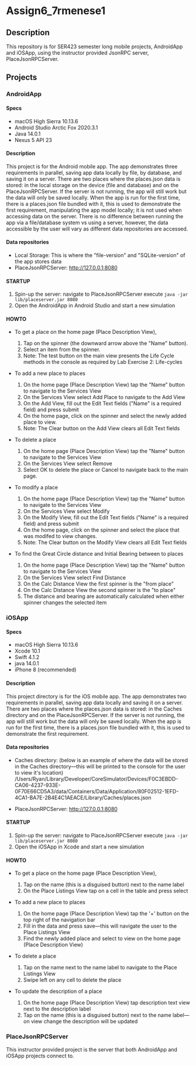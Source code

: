 # Assign6_7rmenese1

## Description
This repository is for SER423 semester long mobile projects, AndroidApp and iOSApp, using the instructor provided JsonRPC server, PlaceJsonRPCServer.

## Projects
### AndroidApp

#### Specs
- macOS High Sierra 10.13.6
- Android Studio Arctic Fox 2020.3.1
- Java 14.0.1
- Nexus 5 API 23

#### Description
This project is for the Android mobile app. The app demonstrates three requirements in parallel, saving app data locally by file, by database, and saving it on a server. There are two places where the places.json data is stored: in the local storage on the device (file and database) and on the PlaceJsonRPCServer. If the server is not running, the app will still work but the data will only be saved locally. When the app is run for the first time, there is a places.json file bundled with it, this is used to demonstrate the first requirement, manipulating the app model locally; it is not used when accessing data on the server. There is no difference between running the app via a file/database system vs using a server, however, the data accessible by the user will vary as different data repositories are accessed. 

#### Data repositories
- Local Storage: This is where the "file-version" and "SQLite-version" of the app stores data
- PlaceJsonRPCServer: http://127.0.0.1:8080

#### STARTUP
1. Spin-up the server: navigate to PlaceJsonRPCServer execute `java -jar lib/placeserver.jar 8080`
2. Open the AndroidApp in Android Studio and start a new simulation

#### HOWTO
- To get a place on the home page (Place Description View), 
    1. Tap on the spinner (the downward arrow above the "Name" button).
    2. Select an item from the spinner.
    3. Note: The test button on the main view presents the Life Cycle methods in the console as required by Lab Exercise 2: Life-cycles

- To add a new place to places
    1. On the home page (Place Description View) tap the "Name" button to navigate to the Services View
    2. On the Services View select Add Place to navigate to the Add View
    3. On the Add View, fill out the Edit Text fields ("Name" is a required field) and press submit
    4. On the home page, click on the spinner and select the newly added place to view. 
    5. Note: The Clear button on the Add View clears all Edit Text fields

- To delete a place
    1. On the home page (Place Description View) tap the "Name" button to navigate to the Services View
    2. On the Services View select Remove <Name>
    3. Select OK to delete the place or Cancel to navigate back to the main page.

- To modify a place
    1. On the home page (Place Description View) tap the "Name" button to navigate to the Services View
    2. On the Services View select Modify <Name>
    3. On the Modify View, fill out the Edit Text fields ("Name" is a required field) and press submit
    4. On the home page, click on the spinner and select the place that was modifed to view changes. 
    5. Note: The Clear button on the Modify View clears all Edit Text fields

- To find the Great Circle distance and Initial Bearing between to places
    1. On the home page (Place Description View) tap the "Name" button to navigate to the Services View
    2. On the Services View select Find Distance
    3. On the Calc Distance View the first spinner is the "from place"
    4. On the Calc Distance View the second spinner is the "to place"
    5. The distance and bearing are automatically calculated when either spinner changes the selected item

### iOSApp

#### Specs
- macOS High Sierra 10.13.6
- Xcode 10.1
- Swift 4.1.2
- java 14.0.1
- iPhone 8 (recommended)

#### Description
This project directory is for the iOS mobile app. The app demonstrates two requirements in parallel, saving app data locally and saving it on a server. There are two places where the places.json data is stored: in the Caches directory and on the PlaceJsonRPCServer. If the server is not running, the app will still work but the data will only be saved locally. When the app is run for the first time, there is a places.json file bundled with it, this is used to demonstrate the first requirement.

#### Data repositories
- Caches directory: (below is an example of where the data will be stored in the Caches directory—this will be printed to the console for the user to view it's location)
/Users/Ryan/Library/Developer/CoreSimulator/Devices/F0C3EBDD-CA06-4237-933E-0F70E66CD5A3/data/Containers/Data/Application/80F02512-1EFD-4CA1-BA7E-2B4E4C1AEACE/Library/Caches/places.json

- PlaceJsonRPCServer: http://127.0.0.1:8080

#### STARTUP
1. Spin-up the server: navigate to PlaceJsonRPCServer execute `java -jar lib/placeserver.jar 8080`
2. Open the iOSApp in Xcode and start a new simulation

#### HOWTO
- To get a place on the home page (Place Description View), 
    1. Tap on the name (this is a disguised button) next to the name label
    2. On the Place Listings View tap on a cell in the table and press select

- To add a new place to places
    1. On the home page (Place Description View) tap the '+' button on the top right of the navigation bar
    2. Fill in the data and press save—this will navigate the user to the Place Listings View
    3. Find the newly added place and select to view on the home page (Place Description View)

- To delete a place
    1. Tap on the name next to the name label to navigate to the Place Listings View
    2. Swipe left on any cell to delete the place
    
- To update the description of a place
    1. On the home page  (Place Description View) tap description text view next to the description label
    2. Tap on the name (this is a disguised button) next to the name label—on view change the description will be updated


### PlaceJsonRPCServer
This instructor provided project is the server that both AndroidApp and iOSApp projects connect to.
